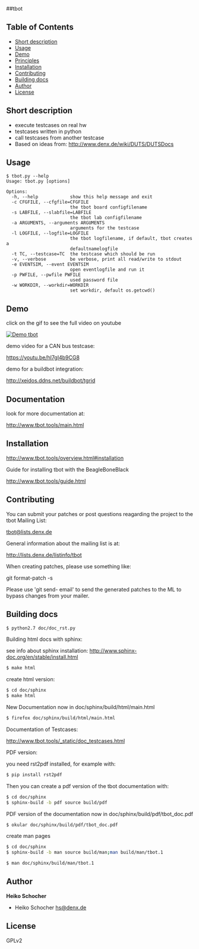 ##tbot

## Table of Contents
- [Short description](#description)
- [Usage](#usage)
- [Demo](#demo)
- [Principles](#principles)
- [Installation](#install)
- [Contributing](#contributing)
- [Building docs](#building-docs)
- [Author](#author)
- [License](#license)


## Short description

- execute testcases on real hw
- testcases written in python
- call testcases from another testcase
- Based on ideas from:
  http://www.denx.de/wiki/DUTS/DUTSDocs

## Usage

```
$ tbot.py --help
Usage: tbot.py [options]

Options:
  -h, --help            show this help message and exit
  -c CFGFILE, --cfgfile=CFGFILE
                        the tbot board configfilename
  -s LABFILE, --slabfile=LABFILE
                        the tbot lab configfilename
  -a ARGUMENTS, --arguments ARGUMENTS
                        arguments for the testcase
  -l LOGFILE, --logfile=LOGFILE
                        the tbot logfilename, if default, tbot creates a
                        defaultnamelogfile
  -t TC, --testcase=TC  the testcase which should be run
  -v, --verbose         be verbose, print all read/write to stdout
  -e EVENTSIM, --event EVENTSIM
                        open eventlogfile and run it
  -p PWFILE, --pwfile PWFILE
                        used password file
  -w WORKDIR, --workdir=WORKDIR
                        set workdir, default os.getcwd()
```

## Demo

click on the gif to see the full video on youtube

[![Demo tbot](https://github.com/hsdenx/tbot/blob/master/demo.gif)](https://youtu.be/zfjpj3DLsx4)

demo video for a CAN bus testcase:

https://youtu.be/hl7gI4b9CG8

demo for a buildbot integration:

http://xeidos.ddns.net/buildbot/tgrid

## Documentation

look for more documentation at:

http://www.tbot.tools/main.html

## Installation

http://www.tbot.tools/overview.html#installation

Guide for installing tbot with the BeagleBoneBlack

http://www.tbot.tools/guide.html

## Contributing

You can submit your patches or post questions reagarding the project to the tbot Mailing List:

tbot@lists.denx.de

General information about the mailing list is at:

http://lists.denx.de/listinfo/tbot

When creating patches, please use something like:

git format-patch -s <revision range>

Please use 'git send- email' to send the generated patches to the ML to bypass changes from your mailer.

## Building docs


```sh
$ python2.7 doc/doc_rst.py
```
Building html docs with sphinx:

see info about sphinx installation:
http://www.sphinx-doc.org/en/stable/install.html

```sh
$ make html
```

create html version:
```sh
$ cd doc/sphinx
$ make html
```
New Documentation now in doc/sphinx/build/html/main.html
```sh
$ firefox doc/sphinx/build/html/main.html
```

Documentation of Testcases:

http://www.tbot.tools/_static/doc_testcases.html

PDF version:

you need rst2pdf installed, for example with:
```sh
$ pip install rst2pdf
```

Then you can create a pdf version of the tbot documentation with:
```sh
$ cd doc/sphinx
$ sphinx-build -b pdf source build/pdf
```

PDF version of the documentation now in doc/sphinx/build/pdf/tbot_doc.pdf
```sh
$ okular doc/sphinx/build/pdf/tbot_doc.pdf
```

create man pages
```sh
$ cd doc/sphinx
$ sphinx-build -b man source build/man;man build/man/tbot.1
```

```sh
$ man doc/sphinx/build/man/tbot.1
```

## Author

**Heiko Schocher**
* Heiko Schocher <hs@denx.de>

## License
GPLv2

